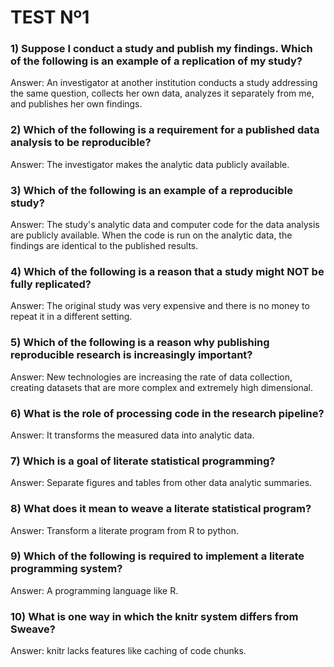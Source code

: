 # TEST Nº1

### 1) Suppose I conduct a study and publish my findings. Which of the following is an example of a replication of my study?

Answer: An investigator at another institution conducts a study addressing the same question, collects her own data, analyzes it separately from me, and publishes her own findings.

### 2) Which of the following is a requirement for a published data analysis to be reproducible?

Answer: The investigator makes the analytic data publicly available.

### 3) Which of the following is an example of a reproducible study?

Answer: The study's analytic data and computer code for the data analysis are publicly available. When the code is run on the analytic data, the findings are identical to the published results.

### 4) Which of the following is a reason that a study might NOT be fully replicated?

Answer: The original study was very expensive and there is no money to repeat it in a different setting.

### 5) Which of the following is a reason why publishing reproducible research is increasingly important?

Answer: New technologies are increasing the rate of data collection, creating datasets that are more complex and extremely high dimensional.

### 6) What is the role of processing code in the research pipeline?

Answer: It transforms the measured data into analytic data.

### 7) Which is a goal of literate statistical programming?

Answer: Separate figures and tables from other data analytic summaries.

### 8) What does it mean to weave a literate statistical program?

Answer: Transform a literate program from R to python.

### 9) Which of the following is required to implement a literate programming system?

Answer: A programming language like R.

### 10) What is one way in which the knitr system differs from Sweave?

Answer: knitr lacks features like caching of code chunks.
